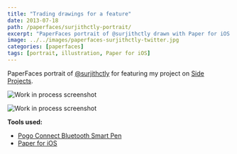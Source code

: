 ```yaml
---
title: "Trading drawings for a feature"
date: 2013-07-18
path: /paperfaces/surjithctly-portrait/
excerpt: "PaperFaces portrait of @surjithctly drawn with Paper for iOS on an iPad."
image: ../../images/paperfaces-surjithctly-twitter.jpg
categories: [paperfaces]
tags: [portrait, illustration, Paper for iOS]
---
```


PaperFaces portrait of [@surjithctly](https://twitter.com/surjithctly) for featuring my project on [Side Projects](http://sideprojects.web3canvas.com/post/55332574657/paperfaces-project-an-experiment-in-humanizing).

![Work in process screenshot](../../images/paperfaces-surjithctly-process-1-lg.jpg)

![Work in process screenshot](../../images/paperfaces-surjithctly-process-2-lg.jpg)

**Tools used:**

- [Pogo Connect Bluetooth Smart Pen](https://www.amazon.com/gp/product/B009K448L4/ref=as_li_ss_tl?ie=UTF8&camp=1789&creative=390957&creativeASIN=B009K448L4&linkCode=as2&tag=mademist-20)
- [Paper for iOS](https://paper.bywetransfer.com/)
